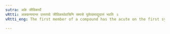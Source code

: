 ```yaml
---
sutra: अके जीविकार्थे
vRtti: अकप्रत्ययान्त उत्तरपदे जीविकार्थवाचिनि समासे पूर्वपदमाद्युदात्तं भवति ॥
vRtti_eng: The first member of a compound has the acute on the first syllable when the second member is a word ending in the affix अक, and the compound expresses a calling by which one gets his living.

---
```

